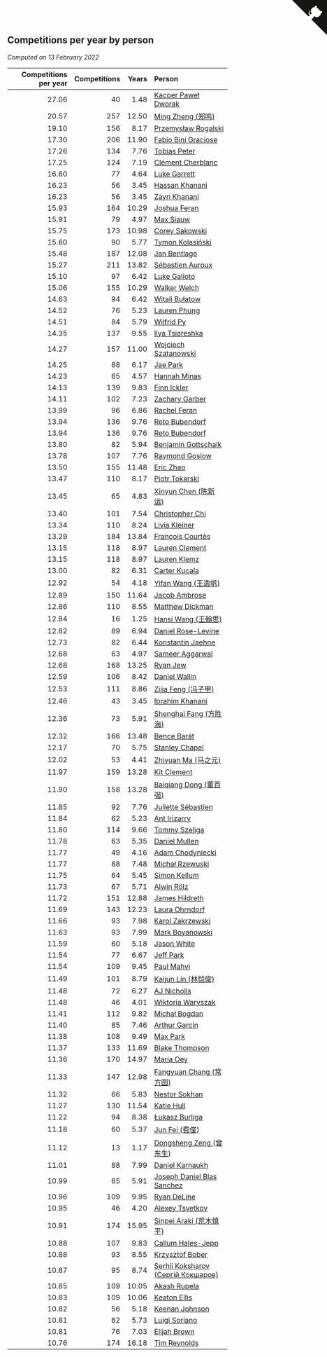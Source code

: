 ## Competitions per year by person

*Computed on 13 February 2022*

| Competitions per year | Competitions | Years | Person |
| ---: | ---: | ---: | :--- |
| 27.06 | 40 | 1.48 | [Kacper Paweł Dworak](https://www.worldcubeassociation.org/persons/2020DWOR01) |
| 20.57 | 257 | 12.50 | [Ming Zheng (郑鸣)](https://www.worldcubeassociation.org/persons/2009ZHEN11) |
| 19.10 | 156 | 8.17 | [Przemysław Rogalski](https://www.worldcubeassociation.org/persons/2013ROGA02) |
| 17.30 | 206 | 11.90 | [Fabio Bini Graciose](https://www.worldcubeassociation.org/persons/2010GRAC02) |
| 17.26 | 134 | 7.76 | [Tobias Peter](https://www.worldcubeassociation.org/persons/2014PETE03) |
| 17.25 | 124 | 7.19 | [Clément Cherblanc](https://www.worldcubeassociation.org/persons/2014CHER05) |
| 16.60 | 77 | 4.64 | [Luke Garrett](https://www.worldcubeassociation.org/persons/2017GARR05) |
| 16.23 | 56 | 3.45 | [Hassan Khanani](https://www.worldcubeassociation.org/persons/2018KHAN26) |
| 16.23 | 56 | 3.45 | [Zayn Khanani](https://www.worldcubeassociation.org/persons/2018KHAN28) |
| 15.93 | 164 | 10.29 | [Joshua Feran](https://www.worldcubeassociation.org/persons/2011FERA01) |
| 15.91 | 79 | 4.97 | [Max Siauw](https://www.worldcubeassociation.org/persons/2017SIAU02) |
| 15.75 | 173 | 10.98 | [Corey Sakowski](https://www.worldcubeassociation.org/persons/2011SAKO01) |
| 15.60 | 90 | 5.77 | [Tymon Kolasiński](https://www.worldcubeassociation.org/persons/2016KOLA02) |
| 15.48 | 187 | 12.08 | [Jan Bentlage](https://www.worldcubeassociation.org/persons/2010BENT01) |
| 15.27 | 211 | 13.82 | [Sébastien Auroux](https://www.worldcubeassociation.org/persons/2008AURO01) |
| 15.10 | 97 | 6.42 | [Luke Galioto](https://www.worldcubeassociation.org/persons/2015GALI02) |
| 15.06 | 155 | 10.29 | [Walker Welch](https://www.worldcubeassociation.org/persons/2011WELC01) |
| 14.63 | 94 | 6.42 | [Witali Bułatow](https://www.worldcubeassociation.org/persons/2015BUAT01) |
| 14.52 | 76 | 5.23 | [Lauren Phung](https://www.worldcubeassociation.org/persons/2016PHUN02) |
| 14.51 | 84 | 5.79 | [Wilfrid Py](https://www.worldcubeassociation.org/persons/2016PYWI01) |
| 14.35 | 137 | 9.55 | [Ilya Tsiareshka](https://www.worldcubeassociation.org/persons/2012TERE01) |
| 14.27 | 157 | 11.00 | [Wojciech Szatanowski](https://www.worldcubeassociation.org/persons/2011SZAT01) |
| 14.25 | 88 | 6.17 | [Jae Park](https://www.worldcubeassociation.org/persons/2015PARK24) |
| 14.23 | 65 | 4.57 | [Hannah Minas](https://www.worldcubeassociation.org/persons/2017MINA04) |
| 14.13 | 139 | 9.83 | [Finn Ickler](https://www.worldcubeassociation.org/persons/2012ICKL01) |
| 14.11 | 102 | 7.23 | [Zachary Garber](https://www.worldcubeassociation.org/persons/2014GARB01) |
| 13.99 | 96 | 6.86 | [Rachel Feran](https://www.worldcubeassociation.org/persons/2015FERA01) |
| 13.94 | 136 | 9.76 | [Reto Bubendorf](https://www.worldcubeassociation.org/persons/2012BUBE01) |
| 13.94 | 136 | 9.76 | [Reto Bubendorf](https://www.worldcubeassociation.org/persons/2012BUBE01) |
| 13.80 | 82 | 5.94 | [Benjamin Gottschalk](https://www.worldcubeassociation.org/persons/2016GOTT01) |
| 13.78 | 107 | 7.76 | [Raymond Goslow](https://www.worldcubeassociation.org/persons/2014GOSL01) |
| 13.50 | 155 | 11.48 | [Eric Zhao](https://www.worldcubeassociation.org/persons/2010ZHAO19) |
| 13.47 | 110 | 8.17 | [Piotr Tokarski](https://www.worldcubeassociation.org/persons/2013TOKA01) |
| 13.45 | 65 | 4.83 | [Xinyun Chen (陈新运)](https://www.worldcubeassociation.org/persons/2017CHEN36) |
| 13.40 | 101 | 7.54 | [Christopher Chi](https://www.worldcubeassociation.org/persons/2014CHIC01) |
| 13.34 | 110 | 8.24 | [Livia Kleiner](https://www.worldcubeassociation.org/persons/2013KLEI03) |
| 13.29 | 184 | 13.84 | [François Courtès](https://www.worldcubeassociation.org/persons/2008COUR01) |
| 13.15 | 118 | 8.97 | [Lauren Clement](https://www.worldcubeassociation.org/persons/2013KLEM01) |
| 13.15 | 118 | 8.97 | [Lauren Klemz](https://www.worldcubeassociation.org/persons/2013KLEM01) |
| 13.00 | 82 | 6.31 | [Carter Kucala](https://www.worldcubeassociation.org/persons/2015KUCA01) |
| 12.92 | 54 | 4.18 | [Yifan Wang (王逸帆)](https://www.worldcubeassociation.org/persons/2017WANY29) |
| 12.89 | 150 | 11.64 | [Jacob Ambrose](https://www.worldcubeassociation.org/persons/2010AMBR01) |
| 12.86 | 110 | 8.55 | [Matthew Dickman](https://www.worldcubeassociation.org/persons/2013DICK01) |
| 12.84 | 16 | 1.25 | [Hansi Wang (王翰思)](https://www.worldcubeassociation.org/persons/2020WANG19) |
| 12.82 | 89 | 6.94 | [Daniel Rose-Levine](https://www.worldcubeassociation.org/persons/2015ROSE01) |
| 12.73 | 82 | 6.44 | [Konstantin Jaehne](https://www.worldcubeassociation.org/persons/2015JAEH01) |
| 12.68 | 63 | 4.97 | [Sameer Aggarwal](https://www.worldcubeassociation.org/persons/2017AGGA01) |
| 12.68 | 168 | 13.25 | [Ryan Jew](https://www.worldcubeassociation.org/persons/2008JEWR01) |
| 12.59 | 106 | 8.42 | [Daniel Wallin](https://www.worldcubeassociation.org/persons/2013WALL03) |
| 12.53 | 111 | 8.86 | [Zijia Feng (冯子甲)](https://www.worldcubeassociation.org/persons/2013FENG02) |
| 12.46 | 43 | 3.45 | [Ibrahim Khanani](https://www.worldcubeassociation.org/persons/2018KHAN27) |
| 12.36 | 73 | 5.91 | [Shenghai Fang (方胜海)](https://www.worldcubeassociation.org/persons/2016FANG01) |
| 12.32 | 166 | 13.48 | [Bence Barát](https://www.worldcubeassociation.org/persons/2008BARA01) |
| 12.17 | 70 | 5.75 | [Stanley Chapel](https://www.worldcubeassociation.org/persons/2016CHAP04) |
| 12.02 | 53 | 4.41 | [Zhiyuan Ma (马之元)](https://www.worldcubeassociation.org/persons/2017MAZH04) |
| 11.97 | 159 | 13.28 | [Kit Clement](https://www.worldcubeassociation.org/persons/2008CLEM01) |
| 11.90 | 158 | 13.28 | [Baiqiang Dong (董百强)](https://www.worldcubeassociation.org/persons/2008DONG06) |
| 11.85 | 92 | 7.76 | [Juliette Sébastien](https://www.worldcubeassociation.org/persons/2014SEBA01) |
| 11.84 | 62 | 5.23 | [Ant Irizarry](https://www.worldcubeassociation.org/persons/2016IRIZ02) |
| 11.80 | 114 | 9.66 | [Tommy Szeliga](https://www.worldcubeassociation.org/persons/2012SZEL01) |
| 11.78 | 63 | 5.35 | [Daniel Mullen](https://www.worldcubeassociation.org/persons/2016MULL04) |
| 11.77 | 49 | 4.16 | [Adam Chodyniecki](https://www.worldcubeassociation.org/persons/2017CHOD02) |
| 11.77 | 88 | 7.48 | [Michał Rzewuski](https://www.worldcubeassociation.org/persons/2014RZEW01) |
| 11.75 | 64 | 5.45 | [Simon Kellum](https://www.worldcubeassociation.org/persons/2016KELL12) |
| 11.73 | 67 | 5.71 | [Alwin Rölz](https://www.worldcubeassociation.org/persons/2016ROLZ01) |
| 11.72 | 151 | 12.88 | [James Hildreth](https://www.worldcubeassociation.org/persons/2009HILD01) |
| 11.69 | 143 | 12.23 | [Laura Ohrndorf](https://www.worldcubeassociation.org/persons/2009OHRN01) |
| 11.66 | 93 | 7.98 | [Karol Zakrzewski](https://www.worldcubeassociation.org/persons/2014ZAKR01) |
| 11.63 | 93 | 7.99 | [Mark Boyanowski](https://www.worldcubeassociation.org/persons/2014BOYA01) |
| 11.59 | 60 | 5.18 | [Jason White](https://www.worldcubeassociation.org/persons/2016WHIT16) |
| 11.54 | 77 | 6.67 | [Jeff Park](https://www.worldcubeassociation.org/persons/2015PARK08) |
| 11.54 | 109 | 9.45 | [Paul Mahvi](https://www.worldcubeassociation.org/persons/2012MAHV01) |
| 11.49 | 101 | 8.79 | [Kaijun Lin (林恺俊)](https://www.worldcubeassociation.org/persons/2013LINK01) |
| 11.48 | 72 | 6.27 | [AJ Nicholls](https://www.worldcubeassociation.org/persons/2015NICH04) |
| 11.48 | 46 | 4.01 | [Wiktoria Waryszak](https://www.worldcubeassociation.org/persons/2018WARY01) |
| 11.41 | 112 | 9.82 | [Michał Bogdan](https://www.worldcubeassociation.org/persons/2012BOGD01) |
| 11.40 | 85 | 7.46 | [Arthur Garcin](https://www.worldcubeassociation.org/persons/2014GARC27) |
| 11.38 | 108 | 9.49 | [Max Park](https://www.worldcubeassociation.org/persons/2012PARK03) |
| 11.37 | 133 | 11.69 | [Blake Thompson](https://www.worldcubeassociation.org/persons/2010THOM03) |
| 11.36 | 170 | 14.97 | [Maria Oey](https://www.worldcubeassociation.org/persons/2007OEYM01) |
| 11.33 | 147 | 12.98 | [Fangyuan Chang (常方圆)](https://www.worldcubeassociation.org/persons/2009CHAN04) |
| 11.32 | 66 | 5.83 | [Nestor Sokhan](https://www.worldcubeassociation.org/persons/2016SOKH01) |
| 11.27 | 130 | 11.54 | [Katie Hull](https://www.worldcubeassociation.org/persons/2010HULL01) |
| 11.22 | 94 | 8.38 | [Łukasz Burliga](https://www.worldcubeassociation.org/persons/2013BURL01) |
| 11.18 | 60 | 5.37 | [Jun Fei (费俊)](https://www.worldcubeassociation.org/persons/2016FEIJ02) |
| 11.12 | 13 | 1.17 | [Dongsheng Zeng (曾东生)](https://www.worldcubeassociation.org/persons/2020ZENG03) |
| 11.01 | 88 | 7.99 | [Daniel Karnaukh](https://www.worldcubeassociation.org/persons/2014KARN02) |
| 10.99 | 65 | 5.91 | [Joseph Daniel Blas Sanchez](https://www.worldcubeassociation.org/persons/2016SANC08) |
| 10.96 | 109 | 9.95 | [Ryan DeLine](https://www.worldcubeassociation.org/persons/2012DELI01) |
| 10.95 | 46 | 4.20 | [Alexey Tsvetkov](https://www.worldcubeassociation.org/persons/2017TSVE02) |
| 10.91 | 174 | 15.95 | [Sinpei Araki (荒木慎平)](https://www.worldcubeassociation.org/persons/2006ARAK01) |
| 10.88 | 107 | 9.83 | [Callum Hales-Jepp](https://www.worldcubeassociation.org/persons/2012HALE01) |
| 10.88 | 93 | 8.55 | [Krzysztof Bober](https://www.worldcubeassociation.org/persons/2013BOBE01) |
| 10.87 | 95 | 8.74 | [Serhii Koksharov (Сергій Кокшаров)](https://www.worldcubeassociation.org/persons/2013KOKS01) |
| 10.85 | 109 | 10.05 | [Akash Rupela](https://www.worldcubeassociation.org/persons/2012RUPE01) |
| 10.83 | 109 | 10.06 | [Keaton Ellis](https://www.worldcubeassociation.org/persons/2012ELLI01) |
| 10.82 | 56 | 5.18 | [Keenan Johnson](https://www.worldcubeassociation.org/persons/2016JOHN30) |
| 10.81 | 62 | 5.73 | [Luigi Soriano](https://www.worldcubeassociation.org/persons/2016SORI04) |
| 10.81 | 76 | 7.03 | [Elijah Brown](https://www.worldcubeassociation.org/persons/2015BROW03) |
| 10.76 | 174 | 16.18 | [Tim Reynolds](https://www.worldcubeassociation.org/persons/2005REYN01) |


<a href="https://github.com/jonatanklosko/wca_statistics" class="github-corner" aria-label="View source on Github"><svg width="80" height="80" viewBox="0 0 250 250" style="fill:#151513; color:#fff; position: absolute; top: 0; border: 0; right: 0;" aria-hidden="true"><path d="M0,0 L115,115 L130,115 L142,142 L250,250 L250,0 Z"></path><path d="M128.3,109.0 C113.8,99.7 119.0,89.6 119.0,89.6 C122.0,82.7 120.5,78.6 120.5,78.6 C119.2,72.0 123.4,76.3 123.4,76.3 C127.3,80.9 125.5,87.3 125.5,87.3 C122.9,97.6 130.6,101.9 134.4,103.2" fill="currentColor" style="transform-origin: 130px 106px;" class="octo-arm"></path><path d="M115.0,115.0 C114.9,115.1 118.7,116.5 119.8,115.4 L133.7,101.6 C136.9,99.2 139.9,98.4 142.2,98.6 C133.8,88.0 127.5,74.4 143.8,58.0 C148.5,53.4 154.0,51.2 159.7,51.0 C160.3,49.4 163.2,43.6 171.4,40.1 C171.4,40.1 176.1,42.5 178.8,56.2 C183.1,58.6 187.2,61.8 190.9,65.4 C194.5,69.0 197.7,73.2 200.1,77.6 C213.8,80.2 216.3,84.9 216.3,84.9 C212.7,93.1 206.9,96.0 205.4,96.6 C205.1,102.4 203.0,107.8 198.3,112.5 C181.9,128.9 168.3,122.5 157.7,114.1 C157.9,116.9 156.7,120.9 152.7,124.9 L141.0,136.5 C139.8,137.7 141.6,141.9 141.8,141.8 Z" fill="currentColor" class="octo-body"></path></svg></a><style>.github-corner:hover .octo-arm{animation:octocat-wave 560ms ease-in-out}@keyframes octocat-wave{0%,100%{transform:rotate(0)}20%,60%{transform:rotate(-25deg)}40%,80%{transform:rotate(10deg)}}@media (max-width:500px){.github-corner:hover .octo-arm{animation:none}.github-corner .octo-arm{animation:octocat-wave 560ms ease-in-out}}</style>
